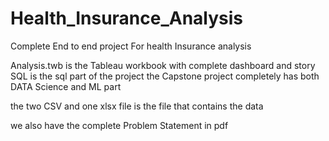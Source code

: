 # Health_Insurance_Analysis
Complete End to end project For health Insurance analysis

Analysis.twb is the Tableau workbook with complete dashboard and story
SQL is the sql part of the project
the Capstone project completely has both DATA Science and ML part

the two CSV and one xlsx file is the file that contains the data

we also have the complete Problem Statement in pdf
